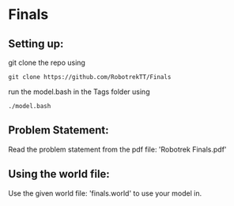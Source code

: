 # Finals


## Setting up: 

git clone the repo using

`git clone https://github.com/RobotrekTT/Finals`

run the model.bash in the Tags folder using

`./model.bash`


## Problem Statement:

Read the problem statement from the pdf file: 'Robotrek Finals.pdf'

## Using the world file:

Use the given world file: 'finals.world' to use your model in.

